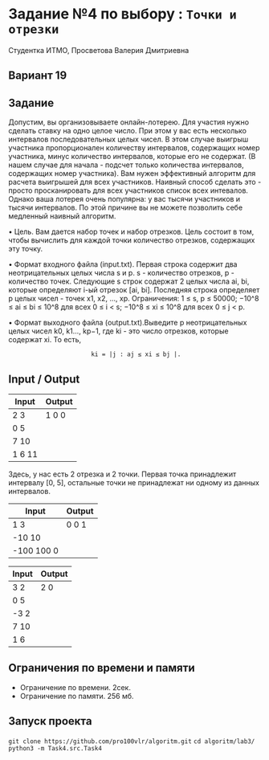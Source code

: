 # Задание №4 по выбору : `Точки и отрезки`

Студентка ИТМО, Просветова Валерия Дмитриевна

## Вариант 19

## Задание 

Допустим, вы организовываете онлайн-лотерею. Для участия нужно сделать ставку на одно целое число. При этом у вас есть несколько интервалов последовательных целых чисел. В этом случае выигрыш участника пропорционален количеству интервалов, содержащих номер участника, минус количество интервалов, которые его не содержат. (В нашем случае для начала - подсчет только количества интервалов, содержащих номер участника). Вам нужен эффективный алгоритм для расчета выигрышей для всех участников. Наивный способ сделать это - просто просканировать для всех участников список всех интевалов. Однако ваша лотерея очень популярна: у вас тысячи участников и тысячи интервалов. По этой причине вы не можете позволить себе медленный наивный алгоритм.

• Цель. Вам дается набор точек и набор отрезков. Цель состоит в том, чтобы вычислить для каждой точки количество отрезков, содержащих эту точку.

• Формат входного файла (input.txt). Первая строка содержит два неотрицательных целых числа s и p. s - количество отрезков, p - количество
точек. Следующие s строк содержат 2 целых числа ai, bi, которые определяют i-ый отрезок [ai, bi]. Последняя строка определяет p целых чисел - точек x1, x2, ..., xp. Ограничения: 1 ≤ s, p ≤ 50000; −10^8 ≤ ai ≤ bi ≤ 10^8 для всех 0 ≤ i < s; −10^8 ≤ xi ≤ 10^8 для всех 0 ≤ j < p.

• Формат выходного файла (output.txt).Выведите p неотрицательных целых чисел k0, k1..., kp−1, где ki - это число отрезков, которые содержат xi. То есть, 

                           ki = |j : aj ≤ xi ≤ bj |.

## Input / Output 

| Input    | Output   |
|----------|----------|
| 2 3      | 1 0 0    |
| 0 5      |          |
| 7 10     |          |
| 1 6 11   |          |

Здесь, у нас есть 2 отрезка и 2 точки. Первая точка принадлежит интервалу [0, 5], остальные точки не принадлежат ни одному из данных интервалов.

| Input     | Output   |
|-----------|----------|
| 1 3       | 0 0 1    |
| -10 10    |          |
| -100 100 0|          |

| Input    | Output   |
|----------|----------|
| 3 2      | 2 0      |
| 0 5      |          |
| -3 2     |          |
| 7 10     |          |
| 1 6      |          |

## Ограничения по времени и памяти

- Ограничение по времени. 2сек.
- Ограничение по памяти. 256 мб.


## Запуск проекта
`git clone https://github.com/pro100vlr/algoritm.git`
`cd algoritm/lab3/`  
`python3 -m Task4.src.Task4` 
